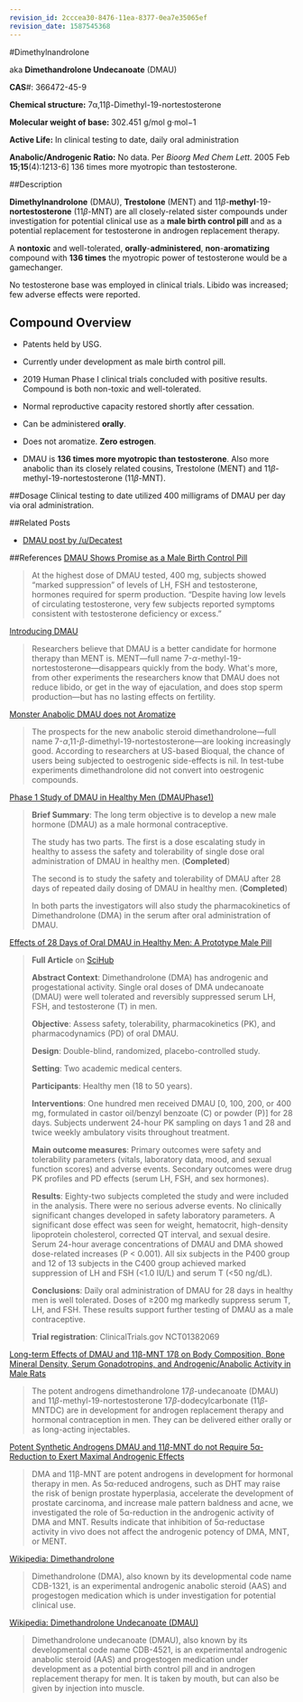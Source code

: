 ```yaml
---
revision_id: 2cccea30-8476-11ea-8377-0ea7e35065ef
revision_date: 1587545368
---
```


#Dimethylnandrolone

aka **Dimethandrolone Undecanoate** (DMAU)

**CAS**#: 366472-45-9

**Chemical structure:** 7α,11β-Dimethyl-19-nortestosterone

**Molecular weight of base:** 302.451 g/mol g·mol−1

**Active Life:** In clinical testing to date, daily oral administration

**Anabolic/Androgenic Ratio:** No data. Per *Bioorg Med Chem Lett*. 2005 Feb **15**;**15**(4):1213-6] 136 times more myotropic than testosterone.

##Description

**Dimethylnandrolone** (DMAU), **Trestolone** (MENT) and 11*β*-**methyl**-19-**nortestosterone** (11*β*-MNT) are all closely-related sister compounds under investigation for potential clinical use as a **male birth control pill** and as a potential replacement for testosterone in androgen replacement therapy. 

A **nontoxic** and well-tolerated, **orally**-**administered**, **non**-**aromatizing** compound with **136 times** the myotropic power of testosterone would be a gamechanger. 

No testosterone base was employed in clinical trials. Libido was increased; few adverse effects were reported.

## Compound Overview 

* Patents held by USG.

* Currently under development as male birth control pill.

* 2019 Human Phase I clinical trials concluded with positive results. Compound is both non-toxic and well-tolerated.

* Normal reproductive capacity restored shortly after cessation.

* Can be administered **orally**.

* Does not aromatize. **Zero estrogen**.

* DMAU is **136 times more myotropic than testosterone**. Also more anabolic than its closely related cousins, Trestolone (MENT) and 11*β*-methyl-19-nortestosterone (11*β*-MNT). 

##Dosage
Clinical testing to date utilized 400 milligrams of DMAU per day via oral administration. 


##Related Posts
* [DMAU post by /u/Decatest](https://www.reddit.com/r/steroids/comments/g2wtkm/compounds_dimethandrolone_undecanoate_dmau_shows/)

##References
[DMAU Shows Promise as a Male Birth Control Pill](https://www.labmanager.com/news/dimethandrolone-undecanoate-shows-promise-as-a-male-birth-control-pill-4744)

> At the highest dose of DMAU tested, 400 mg, subjects showed “marked suppression” of levels of LH, FSH and testosterone, hormones required for sperm production. “Despite having low levels of circulating testosterone, very few subjects reported symptoms consistent with testosterone deficiency or excess.”

[Introducing DMAU](https://www.ergo-log.com/introducingdimethylnandrolone.html)

> Researchers believe that DMAU is a better candidate for hormone therapy than MENT is. MENT—full name 7-*α*-methyl-19-nortestosterone—disappears quickly from the body. What's more, from other experiments the researchers know that DMAU does not reduce libido, or get in the way of ejaculation, and does stop sperm production—but has no lasting effects on fertility.

[Monster Anabolic DMAU does not Aromatize](https://www.ergo-log.com/dimethandrolone.html)

> The prospects for the new anabolic steroid dimethandrolone—full name 7-*α*,11-*β*-dimethyl-19-nortestosterone—are looking increasingly good. According to researchers at US-based Bioqual, the chance of users being subjected to oestrogenic side-effects is nil. In test-tube experiments dimethandrolone did not convert into oestrogenic compounds.

[Phase 1 Study of DMAU in Healthy Men (DMAUPhase1)](https://clinicaltrials.gov/show/NCT01382069)

> **Brief Summary**: The long term objective is to develop a new male hormone (DMAU) as a male hormonal contraceptive.
>
> The study has two parts. The first is a dose escalating study in healthy to assess the safety and tolerability of single dose oral administration of DMAU in healthy men. (**Completed**)
> 
> The second is to study the safety and tolerability of DMAU after 28 days of repeated daily dosing of DMAU in healthy men. (**Completed**) 
> 
> In both parts the investigators will also study the pharmacokinetics of Dimethandrolone (DMA) in the serum after oral administration of DMAU.

[Effects of 28 Days of Oral DMAU in Healthy Men: A Prototype Male Pill](https://pubmed.ncbi.nlm.nih.gov/30252061/)

> **Full Article** on [SciHub](http://sci-hub.tw/10.1210/jc.2018-01452)
> 
> **Abstract Context**: Dimethandrolone (DMA) has androgenic and progestational activity. Single oral doses of DMA undecanoate (DMAU) were well tolerated and reversibly suppressed serum LH, FSH, and testosterone (T) in men.
> 
> **Objective**: Assess safety, tolerability, pharmacokinetics (PK), and pharmacodynamics (PD) of oral DMAU.
> 
> **Design**: Double-blind, randomized, placebo-controlled study.
> 
> **Setting**: Two academic medical centers.
> 
> **Participants**: Healthy men (18 to 50 years).
> 
> **Interventions**: One hundred men received DMAU \[0, 100, 200, or 400 mg, formulated in castor oil/benzyl benzoate (C) or powder (P)\] for 28 days. Subjects underwent 24-hour PK sampling on days 1 and 28 and twice weekly ambulatory visits throughout treatment.
> 
> **Main outcome measures**: Primary outcomes were safety and tolerability parameters (vitals, laboratory data, mood, and sexual function scores) and adverse events. Secondary outcomes were drug PK profiles and PD effects (serum LH, FSH, and sex hormones).
> 
> **Results**: Eighty-two subjects completed the study and were included in the analysis. There were no serious adverse events. No clinically significant changes developed in safety laboratory parameters. A significant dose effect was seen for weight, hematocrit, high-density lipoprotein cholesterol, corrected QT interval, and sexual desire. Serum 24-hour average concentrations of DMAU and DMA showed dose-related increases (P &lt; 0.001). All six subjects in the P400 group and 12 of 13 subjects in the C400 group achieved marked suppression of LH and FSH (&lt;1.0 IU/L) and serum T (&lt;50 ng/dL).
> 
> **Conclusions**: Daily oral administration of DMAU for 28 days in healthy men is well tolerated. Doses of ≥200 mg markedly suppress serum T, LH, and FSH. These results support further testing of DMAU as a male contraceptive.
> 
> **Trial registration**: ClinicalTrials.gov NCT01382069

[Long-term Effects of DMAU and 11β-MNT 17β on Body Composition, Bone Mineral Density, Serum Gonadotropins, and Androgenic/Anabolic Activity in Male Rats](https://pubmed.ncbi.nlm.nih.gov/20798389/)

> The potent androgens dimethandrolone 17*β*-undecanoate (DMAU) and 11*β*-methyl-19-nortestosterone 17*β*-dodecylcarbonate (11*β*-MNTDC) are in development for androgen replacement therapy and hormonal contraception in men. They can be delivered either orally or as long-acting injectables.

[Potent Synthetic Androgens DMAU and 11*β*-MNT do not Require 5α-Reduction to Exert Maximal Androgenic Effects](https://www.ncbi.nlm.nih.gov/pmc/articles/PMC2949447/)

> DMA and 11β-MNT are potent androgens in development for hormonal therapy in men. As 5α-reduced androgens, such as DHT may raise the risk of benign prostate hyperplasia, accelerate the development of prostate carcinoma, and increase male pattern baldness and acne, we investigated the role of 5α-reduction in the androgenic activity of DMA and MNT. Results indicate that inhibition of 5α-reductase activity in vivo does not affect the androgenic potency of DMA, MNT, or MENT.

[Wikipedia: Dimethandrolone](https://en.wikipedia.org/wiki/Dimethandrolone)

> Dimethandrolone (DMA), also known by its developmental code name CDB-1321, is an experimental androgenic anabolic steroid (AAS) and progestogen medication which is under investigation for potential clinical use. 

[Wikipedia: Dimethandrolone Undecanoate (DMAU)](https://en.wikipedia.org/wiki/Dimethandrolone_undecanoate)

> Dimethandrolone undecanoate (DMAU), also known by its developmental code name CDB-4521, is an experimental androgenic anabolic steroid (AAS) and progestogen medication under development as a potential birth control pill and in androgen replacement therapy for men. It is taken by mouth, but can also be given by injection into muscle.